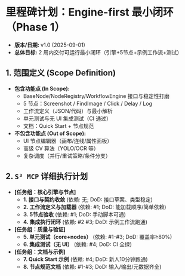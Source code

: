 # 里程碑计划：Engine-first 最小闭环（Phase 1）
- **版本/日期:** v1.0 (2025-09-01)
- **总体目标:** 2 周内交付可运行最小闭环（引擎+5节点+示例工作流+测试）

## 1. 范围定义 (Scope Definition)
- **包含功能点 (In Scope):**
  - BaseNode/NodeRegistry/WorkflowEngine 接口与稳定性打磨
  - 5 节点：Screenshot / FindImage / Click / Delay / Log
  - 工作流定义（JSON/代码）与最小解析
  - 单元测试与无 UI 集成测试（CI 通过）
  - 文档：Quick Start + 节点规范
- **不包含功能点 (Out of Scope):**
  - UI 节点编辑器（画布/连线/属性面板）
  - 高级 CV 算法（YOLO/OCR 等）
  - 复杂调度（并行/重试策略/条件分支）

## 2. `S³ MCP` 详细执行计划
- **[任务组：核心引擎与节点]**
  - **1. 接口与契约收敛** (依赖: 无; DoD: 接口草案、类型稳定)
  - **2. 工作流定义与加载器** (依赖: #1; DoD: 能加载顺序/简单依赖)
  - **3. 5节点验收** (依赖: #1; DoD: 手动脚本可通)
  - **4. 集成执行闭环** (依赖: #2 #3; DoD: 示例工作流跑通)
- **[任务组：质量与验证]**
  - **5. 单元测试（core+nodes）** (依赖: #1-#3; DoD: 覆盖率≥80%)
  - **6. 集成测试（无 UI）** (依赖: #4; DoD: CI 全绿)
- **[任务组：文档与示例]**
  - **7. Quick Start 示例** (依赖: #4; DoD: 新人10分钟跑通)
  - **8. 节点规范文档** (依赖: #1-#3; DoD: 输入/输出/元数据齐全)
